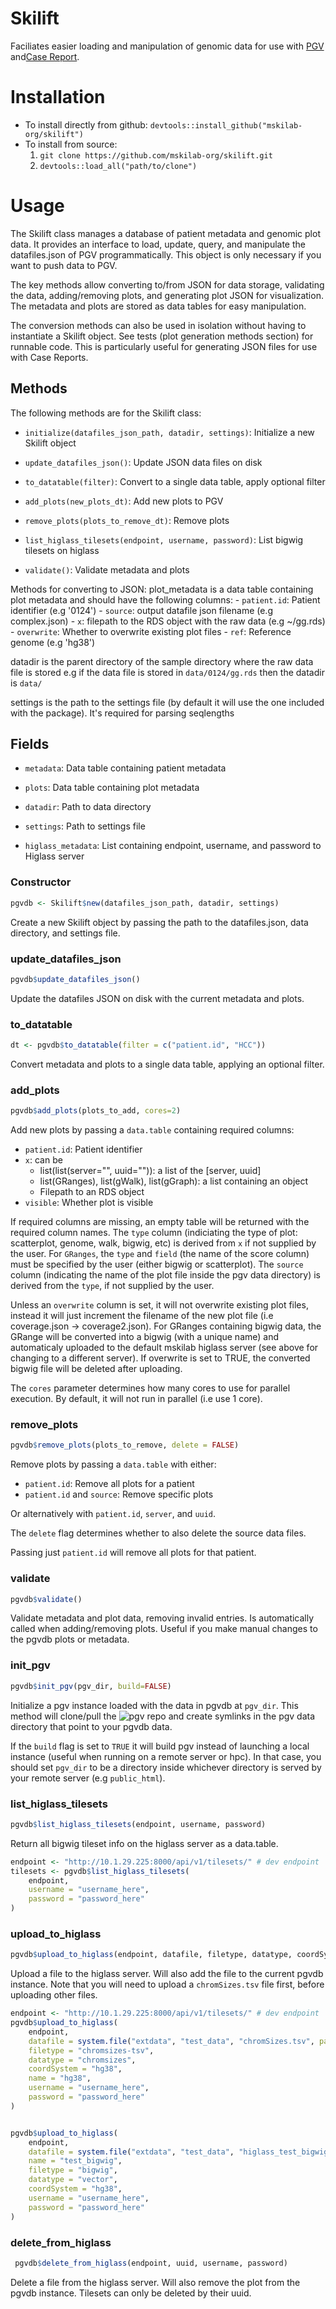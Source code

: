 # Skilift
Faciliates easier loading and manipulation of genomic data for use with [PGV](https://github.com/mskilab-org/pgv) and[Case Report](https://github.com/mskilab-org/case-report).

# Installation
- To install directly from github: `devtools::install_github("mskilab-org/skilift")`
- To install from source:
    1. `git clone https://github.com/mskilab-org/skilift.git`
    2. `devtools::load_all("path/to/clone")`

# Usage
The Skilift class manages a database of patient metadata and genomic plot data. It provides an interface to load, update, query, and manipulate the datafiles.json of PGV programmatically. This object is only necessary if you want to push data to PGV.

The key methods allow converting to/from JSON for data storage, validating the data, adding/removing plots, and generating plot JSON for visualization. The metadata and plots are stored as data tables for easy manipulation.

The conversion methods can also be used in isolation without having to instantiate a Skilift object. See tests (plot generation methods section) for runnable code. This is particularly useful for generating JSON files for use with Case Reports.

## Methods
The following methods are for the Skilift class:
- `initialize(datafiles_json_path, datadir, settings)`: Initialize a new Skilift object

- `update_datafiles_json()`: Update JSON data files on disk 

- `to_datatable(filter)`: Convert to a single data table, apply optional filter

- `add_plots(new_plots_dt)`: Add new plots to PGV

- `remove_plots(plots_to_remove_dt)`: Remove plots

- `list_higlass_tilesets(endpoint, username, password)`: List bigwig tilesets on higlass

- `validate()`: Validate metadata and plots

Methods for converting to JSON:
plot_metadata is a data table containing plot metadata and should have the following columns:
    - `patient.id`: Patient identifier (e.g '0124')
    - `source`: output datafile json filename (e.g complex.json)
    - `x`: filepath to the RDS object with the raw data (e.g ~/gg.rds)
    - `overwrite`: Whether to overwrite existing plot files
    - `ref`: Reference genome (e.g 'hg38')

datadir is the parent directory of the sample directory where the raw data file is stored 
e.g if the data file is stored in `data/0124/gg.rds` then the datadir is `data/`

settings is the path to the settings file (by default it will use the one included with the package). It's required for parsing seqlengths

## Fields

- `metadata`: Data table containing patient metadata 

- `plots`: Data table containing plot metadata

- `datadir`: Path to data directory

- `settings`: Path to settings file

- `higlass_metadata`: List containing endpoint, username, and password to Higlass server

### Constructor
```r
pgvdb <- Skilift$new(datafiles_json_path, datadir, settings)
```

Create a new Skilift object by passing the path to the datafiles.json, data directory, and settings file.

### update_datafiles_json
```r
pgvdb$update_datafiles_json()  
```

Update the datafiles JSON on disk with the current metadata and plots.

### to_datatable
```r
dt <- pgvdb$to_datatable(filter = c("patient.id", "HCC"))
```

Convert metadata and plots to a single data table, applying an optional filter.

### add_plots

```r
pgvdb$add_plots(plots_to_add, cores=2)  
```

Add new plots by passing a `data.table` containing required columns:

- `patient.id`: Patient identifier
- `x`: can be
    - list(list(server="", uuid="")): a list of the [server, uuid] 
    - list(GRanges), list(gWalk), list(gGraph): a list containing an object
    - Filepath to an RDS object
- `visible`: Whether plot is visible

If required columns are missing, an empty table will be returned with the
required column names. The `type` column (indiciating the type of plot:
scatterplot, genome, walk, bigwig, etc) is derived from `x` if not supplied by
the user. For `GRanges`, the `type` and `field` (the name of the score column)
must be specified by the user (either bigwig or scatterplot). The `source`
column (indicating the name of the plot file inside the pgv data directory) is
derived from the `type`, if not supplied by the user. 

Unless an `overwrite` column is set, it will not overwrite existing plot files,
instead it will just increment the filename of the new plot file (i.e
coverage.json -> coverage2.json). For GRanges containing bigwig data, the
GRange will be converted into a bigwig (with a unique name) and automaticaly
uploaded to the default mskilab higlass server (see above for changing to a
different server). If overwrite is set to TRUE, the converted bigwig file will
be deleted after uploading.

The `cores` parameter determines how many cores to use for parallel execution.
By default, it will not run in parallel (i.e use 1 core).

### remove_plots

```r
pgvdb$remove_plots(plots_to_remove, delete = FALSE)
```

Remove plots by passing a `data.table` with either:

- `patient.id`: Remove all plots for a patient 
- `patient.id` and `source`: Remove specific plots

Or alternatively with `patient.id`, `server`, and `uuid`.

The `delete` flag determines whether to also delete the source data files.

Passing just `patient.id` will remove all plots for that patient.

### validate

```r
pgvdb$validate()
```

Validate metadata and plot data, removing invalid entries. Is automatically
called when adding/removing plots. Useful if you make manual changes to the
pgvdb plots or metadata.


### init_pgv

```r 
pgvdb$init_pgv(pgv_dir, build=FALSE)
```

Initialize a pgv instance loaded with the data in pgvdb at `pgv_dir`. This
method will clone/pull the ![pgv repo](https://github.com/mskilab-org/pgv) and
create symlinks in the pgv data directory that point to your pgvdb data. 

If the `build` flag is set to `TRUE` it will build pgv instead of launching a
local instance (useful when running on a remote server or hpc). In that case,
you should set `pgv_dir` to be a directory inside whichever directory is served
by your remote server (e.g `public_html`).

### list_higlass_tilesets

```r 
pgvdb$list_higlass_tilesets(endpoint, username, password)
```

Return all bigwig tileset info on the higlass server as a data.table.

```r 
endpoint <- "http://10.1.29.225:8000/api/v1/tilesets/" # dev endpoint
tilesets <- pgvdb$list_higlass_tilesets(
    endpoint,
    username = "username_here",
    password = "password_here"
)
```



### upload_to_higlass

```r 
pgvdb$upload_to_higlass(endpoint, datafile, filetype, datatype, coordSystem, name, username, password)
```

Upload a file to the higlass server. Will also add the file to the current
pgvdb instance. Note that you will need to upload a `chromSizes.tsv` file
first, before uploading other files. 

```r 
endpoint <- "http://10.1.29.225:8000/api/v1/tilesets/" # dev endpoint
pgvdb$upload_to_higlass(
    endpoint,
    datafile = system.file("extdata", "test_data", "chromSizes.tsv", package = "Skilift"),
    filetype = "chromsizes-tsv",
    datatype = "chromsizes",
    coordSystem = "hg38",
    name = "hg38",
    username = "username_here",
    password = "password_here"
)


pgvdb$upload_to_higlass(
    endpoint,
    datafile = system.file("extdata", "test_data", "higlass_test_bigwig.bw", package = "Skilift"),
    name = "test_bigwig",
    filetype = "bigwig",
    datatype = "vector",
    coordSystem = "hg38",
    username = "username_here",
    password = "password_here"
)
```

### delete_from_higlass

```r 
 pgvdb$delete_from_higlass(endpoint, uuid, username, password)
```

Delete a file from the higlass server. Will also remove the plot from the pgvdb
instance. Tilesets can only be deleted by their uuid.

